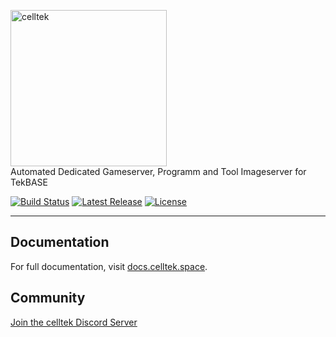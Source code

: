 <p>
    <a href="https://www.celltek.space" target="_blank">
      <img alt="celltek" width="250" src="https://cdn.celltek.info/domains/global/images/426x426.svg">
    </a><br>
    Automated Dedicated Gameserver, Programm and Tool Imageserver for TekBASE
</p>

<p>
    <a href="https://travis-ci.com/celltek/imageserver"><img src="https://img.shields.io/travis/elltek/imageserver/master.svg" alt="Build Status"></a>
    <a href="https://github.com/celltek/imageserver/releases"><img src="https://img.shields.io/github/v/release/celltek/imageserver.svg" alt="Latest Release"></a>
    <a href="https://github.com/celltek/imageserver/blob/master/LICENSE"><img src="https://img.shields.io/github/license/celltek/imageserver.svg" alt="License"></a>
</p>

------

## Documentation

For full documentation, visit [docs.celltek.space](https://docs.celltek.space/).

## Community

[Join the celltek Discord Server](https://celltek.de/discord)



